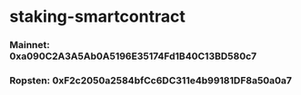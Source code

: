 # staking-smartcontract

### Mainnet: 0xa090C2A3A5Ab0A5196E35174Fd1B40C13BD580c7
### Ropsten: 0xF2c2050a2584bfCc6DC311e4b99181DF8a50a0a7
